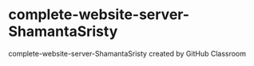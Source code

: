 # complete-website-server-ShamantaSristy
complete-website-server-ShamantaSristy created by GitHub Classroom
